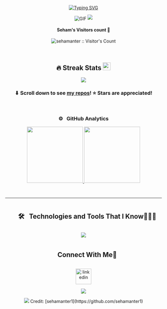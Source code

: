<p align="center"><a href="https://github.com/sehamanter1"><img src="https://readme-typing-svg.demolab.com?font=Fira+Code&duration=6000&pause=1000&color=2AA889&center=true&vCenter=true&width=435&lines=Hi+There!%2C+I'm+Seham+Anter%F0%9F%91%8B;I'm+a+Software+Developer;+Frontend+Reactjs" alt="Typing SVG" /></a></p>

<div align="center">

  <img align="center" alt="GIF" src="https://media.giphy.com/media/LmNwrBhejkK9EFP504/giphy.gif" />

  
<!--horizontal divider(gradiant)-->
<img src="https://user-images.githubusercontent.com/73097560/115834477-dbab4500-a447-11eb-908a-139a6edaec5c.gif">

<h4 align="center">Seham's Visitors count 👀</h4>
<p align="center"><img src="https://profile-counter.glitch.me/{sehamanter1}/count.svg" alt="sehamanter :: Visitor's Count" /></p>
<br/>


## 🔥 Streak Stats <img src="https://media.giphy.com/media/cj87CxfRtrUifF3Ryk/giphy.gif" width="25px">

<p align="center">
  <a href="https://github.com/sehamanter1/github-readme-streak-stats">
    <img src="https://github-readme-streak-stats.herokuapp.com/?user=sehamanter1&theme=radical#version3"/>
  </a>
</p>

<h3 align="center">⬇ Scroll down to see <a href="https://github.com/sehamanter1?tab=repositories">my repos</a>! ⭐ Stars are appreciated!</h3>

<br/>

### ⚙️ &nbsp; GitHub Analytics

<p align="center">
<a href="https://github.com/sehamanter1">
  <img height="180em" src="https://github-readme-stats-eight-theta.vercel.app/api?username=sehamanter1&show_icons=true&theme=radical&include_all_commits=true&count_private=true" />
  <img height="180em" src="https://github-readme-stats-eight-theta.vercel.app/api/top-langs/?username=sehamanter1&layout=compact&exclude_lang=java+r&theme=radical" />
</a>
</p>


<div align="center">


<br/>





------
</div> 
 
<!--h1 without bottom border-->
<div id="user-content-toc">
  <ul align="center">
<summary><h2 style="display: inline-block">    🛠 &nbsp Technologies and Tools That I Know👨🏻‍💻</h2></summary>
  </ul>
</div>
<!--tech stack icons-->
<p align="center">
  <a href="https://skillicons.dev">
    <img src="https://skillicons.dev/icons?i=git,html,css,js,bootstrap,sass,cpp,python,react,figma,git,github,mysql,tailwind,ts,vscode&perline=14" />
  </a>
</p>


<!-- Connect with me -->
<!--h2 without bottom border-->
<div id="user-content-toc">
  <ul align="center">
    <summary><h2 style="display: inline-block">Connect With Me🤝</h2></summary>
  </ul>
</div>

<!--icons and links-->
<p align="center">
<a href="https://www.linkedin.com/in/sehamanter/" target="blank"><img align="center" src="https://user-images.githubusercontent.com/88904952/234979284-68c11d7f-1acc-4f0c-ac78-044e1037d7b0.png" alt="linkedin" height="50" width="50" /></a>  
</p>


<!--profile visit count-->
<div align="center">
  
[![](https://visitcount.itsvg.in/api?id=sehamanter1&icon=3&color=6)](https://visitcount.itsvg.in)
  
</div> 

<!--horizontal divider(gradiant)-->
<img src="https://user-images.githubusercontent.com/73097560/115834477-dbab4500-a447-11eb-908a-139a6edaec5c.gif">
Credit: [sehamanter1](https://github.com/sehamanter1)
